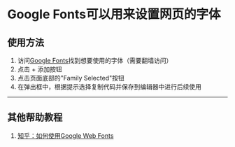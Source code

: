 # Google Fonts可以用来设置网页的字体

## 使用方法

1. 访问[Google Fonts](https://fonts.google.com/)找到想要使用的字体（需要翻墙访问）
2. 点击 + 添加按钮
3. 点击页面底部的"Family Selected"按钮
4. 在弹出框中，根据提示选择复制代码并保存到编辑器中进行后续使用

---

## 其他帮助教程

1. [知乎：如何使用Google Web Fonts](https://www.zhihu.com/question/19578734)

